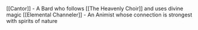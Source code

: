 [[Cantor]] - A Bard who follows [[The Heavenly Choir]] and uses divine magic
[[Elemental Channeler]] - An Animist whose connection is strongest with spirits of nature